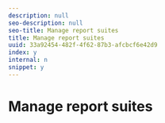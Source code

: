 ```yaml
---
description: null
seo-description: null
seo-title: Manage report suites
title: Manage report suites
uuid: 33a92454-482f-4f62-87b3-afcbcf6e42d9
index: y
internal: n
snippet: y
---
```


# Manage report suites

